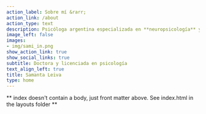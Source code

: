 ```yaml
---
action_label: Sobre mí &rarr;
action_link: /about
action_type: text
description: Psicóloga argentina especializada en **neuropsicología** y en **estadística aplicada a las ciencias de la salud** (UBA). Investigadora del Laboratorio de Investigación en Ciencias Humanas de la Universidad Nacional de San Martín (LICH-UNSAM). Neuropsicóloga Clínica en el Hospital Interzonal General de Agudos Eva Perón.
image_left: false
images:
- img/sami_in.png
show_action_link: true
show_social_links: true
subtitle: Doctora y licenciada en psicología
text_align_left: true
title: Samanta Leiva
type: home
---
```


** index doesn't contain a body, just front matter above.
See index.html in the layouts folder **
